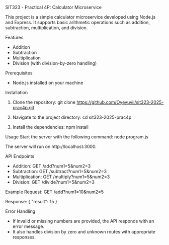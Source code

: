 SIT323 - Practical 4P: Calculator Microservice

This project is a simple calculator microservice developed using Node.js and Express. It supports basic arithmetic operations such as addition, subtraction, multiplication, and division.

Features
- Addition
- Subtraction
- Multiplication
- Division (with division-by-zero handling)

Prerequisites
- Node.js installed on your machine

Installation
1. Clone the repository:
   git clone https://github.com/Oyeyuvii/sit323-2025-prac4p.git

2. Navigate to the project directory:
   cd sit323-2025-prac4p

3. Install the dependencies:
   npm install

Usage
Start the server with the following command:
   node program.js

The server will run on http://localhost:3000.

API Endpoints
- Addition: GET /add?num1=5&num2=3
- Subtraction: GET /subtract?num1=5&num2=3
- Multiplication: GET /multiply?num1=5&num2=3
- Division: GET /divide?num1=5&num2=3

Example
Request:
   GET /add?num1=10&num2=5

Response:
   {
     "result": 15
   }

Error Handling
- If invalid or missing numbers are provided, the API responds with an error message.
- It also handles division by zero and unknown routes with appropriate responses.
